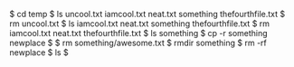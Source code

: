$ cd temp
$ ls
uncool.txt          iamcool.txt             neat.txt                something               thefourthfile.txt
$ rm uncool.txt
$ ls
iamcool.txt         neat.txt                something               thefourthfile.txt
$ rm iamcool.txt neat.txt thefourthfile.txt
$ ls
something
$ cp -r something newplace
$
$ rm something/awesome.txt
$ rmdir something
$ rm -rf newplace
$ ls
$